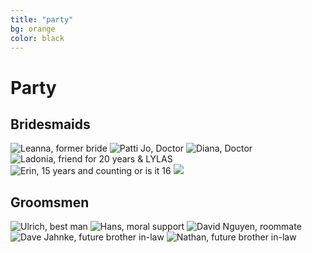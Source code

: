 ```yaml
---
title: "party"
bg: orange
color: black
---
```


# Party

## Bridesmaids

<div>
<img class="row small column"   src="img/party/bridesmaids/leelee1.jpg" alt="Leanna, former bride" title="Leanna, twin" />
<img class="row small column" src="img/party/bridesmaids/pattijo.jpg"      alt="Patti Jo, Doctor" title="Patti Jo, sister" />
<img class="row small column" src="img/party/bridesmaids/diana1.jpg"  alt="Diana, Doctor" title="Diana, sister"/>
<img class="row small column"   src="img/party/bridesmaids/ladonia1.jpg"      alt="Ladonia, friend for 20 years & LYLAS" title="Ladonia, friend for 20 years & LYLAS" />
<img class="row small column"  src="img/party/bridesmaids/erin.jpg" alt="Erin, 15 years and counting or is it 16" title="Erin, 15 years and counting or is it 16" />
<img class="row small column"  src="img/party/orange_color.jpg" />
</div>


## Groomsmen

<div>
<img class="row small column"   src="img/party/groomsmen/ulrich.jpg" alt="Ulrich, best man" title="Ulrich, best man" />
<img class="row small column" src="img/party/groomsmen/hans.jpg" alt="Hans, moral support" title="Hans, moral support" />
<img class="row small column" src="img/party/groomsmen/dave_nguyen.jpg"  alt="David Nguyen, roommate" title="David Nguyen, roommate"/>
<img class="row small column"   src="img/party/groomsmen/dave_jahnke.jpg" alt="Dave Jahnke, future brother in-law" title="Dave Jahnke, future brother in-law" />
<img class="row small column"  src="img/party/groomsmen/nathan2.jpg" alt="Nathan, future brother in-law" title="Nathan, future brother in-law" />
</div>
